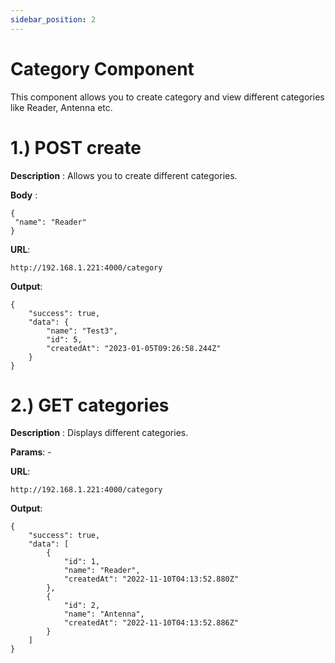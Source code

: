 ```yaml
---
sidebar_position: 2
---
```


# Category Component

This component allows you to create category and view different categories like Reader, Antenna etc.

# 1.) POST create

**Description** : Allows you to create different categories.

**Body** :
```
{
 "name": "Reader"   
}
```

**URL**:

```
http://192.168.1.221:4000/category
```

**Output**:
```
{
    "success": true,
    "data": {
        "name": "Test3",
        "id": 5,
        "createdAt": "2023-01-05T09:26:58.244Z"
    }
}
```

# 2.) GET categories

**Description** : Displays  different categories.

**Params**: -

**URL**:

```
http://192.168.1.221:4000/category
```

**Output**:
```
{
    "success": true,
    "data": [
        {
            "id": 1,
            "name": "Reader",
            "createdAt": "2022-11-10T04:13:52.880Z"
        },
        {
            "id": 2,
            "name": "Antenna",
            "createdAt": "2022-11-10T04:13:52.886Z"
        }
    ]
}
```